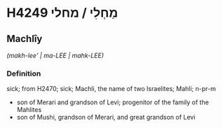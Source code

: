 # H4249 מַחְלִי / מחלי

## Machlîy

_(makh-lee' | ma-LEE | mahk-LEE)_

### Definition

sick; from H2470; sick; Machli, the name of two Israelites; Mahli; n-pr-m

- son of Merari and grandson of Levi; progenitor of the family of the Mahlites
- son of Mushi, grandson of Merari, and great grandson of Levi
